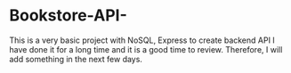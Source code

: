 # Bookstore-API-
This is a very basic project with NoSQL, Express to create backend API
I have done it for a long time and it is a good time to review. 
Therefore, I will add something in the next few days.

